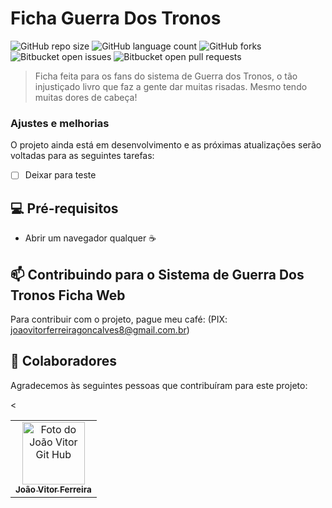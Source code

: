 # Ficha Guerra Dos Tronos

![GitHub repo size](https://img.shields.io/github/repo-size/JoaoVitorFerreiraS2/README-template?style=for-the-badge)
![GitHub language count](https://img.shields.io/github/languages/count/JoaoVitorFerreiraS2/README-template?style=for-the-badge)
![GitHub forks](https://img.shields.io/github/forks/JoaoVitorFerreiraS2/README-template?style=for-the-badge)
![Bitbucket open issues](https://img.shields.io/bitbucket/issues/JoaoVitorFerreiraS2/README-template?style=for-the-badge)
![Bitbucket open pull requests](https://img.shields.io/bitbucket/pr-raw/JoaoVitorFerreiraS2/README-template?style=for-the-badge)

> Ficha feita para os fans do sistema de Guerra dos Tronos, o tão injustiçado livro que faz a gente dar muitas risadas. Mesmo tendo muitas dores de cabeça! 

### Ajustes e melhorias

O projeto ainda está em desenvolvimento e as próximas atualizações serão voltadas para as seguintes tarefas:

- [ ] Deixar para teste

## 💻 Pré-requisitos

- Abrir um navegador qualquer ☕

## 📫 Contribuindo para o Sistema de Guerra Dos Tronos Ficha Web

Para contribuir com o projeto, pague meu café: (PIX: joaovitorferreiragoncalves8@gmail.com.br)

## 🤝 Colaboradores

Agradecemos às seguintes pessoas que contribuíram para este projeto:

<table>
  <tr>
    <td align="center">
      <a href="#" title="defina o título do link">
        <img src="https://avatars.githubusercontent.com/u/123565897?v=4" width="100px;" alt="Foto do João Vitor Git Hub"/><br>
        <sub>
          <b>João Vitor Ferreira</b>
        </sub>
      </a>
    </td>
    <
</table>
